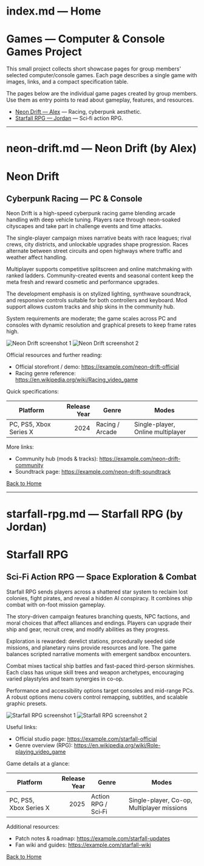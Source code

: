 # index.md — Home

# Games — Computer & Console Games Project

This small project collects short showcase pages for group members' selected computer/console games. Each page describes a single game with images, links, and a compact specification table.

The pages below are the individual game pages created by group members. Use them as entry points to read about gameplay, features, and resources.  
- [Neon Drift — Alex](./neon-drift.md) — Racing, cyberpunk aesthetic.  
- [Starfall RPG — Jordan](./starfall-rpg.md) — Sci‑fi action RPG.

---

# neon-drift.md — Neon Drift (by Alex)

# Neon Drift
## Cyberpunk Racing — PC & Console

Neon Drift is a high-speed cyberpunk racing game blending arcade handling with deep vehicle tuning. Players race through neon-soaked cityscapes and take part in challenge events and time attacks.

The single-player campaign mixes narrative beats with race leagues; rival crews, city districts, and unlockable upgrades shape progression. Races alternate between street circuits and open highways where traffic and weather affect handling.

Multiplayer supports competitive splitscreen and online matchmaking with ranked ladders. Community-created events and seasonal content keep the meta fresh and reward cosmetic and performance upgrades.

The development emphasis is on stylized lighting, synthwave soundtrack, and responsive controls suitable for both controllers and keyboard. Mod support allows custom tracks and ship skins in the community hub.

System requirements are moderate; the game scales across PC and consoles with dynamic resolution and graphical presets to keep frame rates high.

![Neon Drift screenshot 1](https://via.placeholder.com/800x450.png?text=Neon+Drift+Screenshot+1)
![Neon Drift screenshot 2](https://via.placeholder.com/640x360.png?text=Neon+Drift+Screenshot+2)

Official resources and further reading:  
- Official storefront / demo: https://example.com/neon-drift-official  
- Racing genre reference: https://en.wikipedia.org/wiki/Racing_video_game

Quick specifications:

| Platform | Release Year | Genre | Modes |
|---|---:|---|---|
| PC, PS5, Xbox Series X| 2024 | Racing / Arcade | Single-player, Online multiplayer |

More links:  
- Community hub (mods & tracks): https://example.com/neon-drift-community  
- Soundtrack page: https://example.com/neon-drift-soundtrack

[Back to Home](./index.md)

---

# starfall-rpg.md — Starfall RPG (by Jordan)

# Starfall RPG
## Sci‑Fi Action RPG — Space Exploration & Combat

Starfall RPG sends players across a shattered star system to reclaim lost colonies, fight pirates, and reveal a hidden AI conspiracy. It combines ship combat with on-foot mission gameplay.

The story-driven campaign features branching quests, NPC factions, and moral choices that affect alliances and endings. Players can upgrade their ship and gear, recruit crew, and modify abilities as they progress.

Exploration is rewarded: derelict stations, procedurally seeded side missions, and planetary ruins provide resources and lore. The game balances scripted narrative moments with emergent sandbox encounters.

Combat mixes tactical ship battles and fast-paced third-person skirmishes. Each class has unique skill trees and weapon archetypes, encouraging varied playstyles and team synergies in co-op.

Performance and accessibility options target consoles and mid-range PCs. A robust options menu covers control remapping, subtitles, and scalable graphic presets.

![Starfall RPG screenshot 1](https://via.placeholder.com/800x450.png?text=Starfall+RPG+Screenshot+1)
![Starfall RPG screenshot 2](https://via.placeholder.com/640x360.png?text=Starfall+RPG+Screenshot+2)

Useful links:  
- Official studio page: https://example.com/starfall-official  
- Genre overview (RPG): https://en.wikipedia.org/wiki/Role-playing_video_game

Game details at a glance:

| Platform | Release Year | Genre | Modes |
|---|---:|---|---|
| PC, PS5, Xbox Series X | 2025 | Action RPG / Sci‑Fi | Single-player, Co-op, Multiplayer missions |

Additional resources:  
- Patch notes & roadmap: https://example.com/starfall-updates  
- Fan wiki and guides: https://example.com/starfall-wiki

[Back to Home](./index.md)
